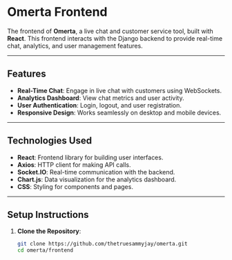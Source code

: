 # Omerta Frontend

The frontend of **Omerta**, a live chat and customer service tool, built with **React**. This frontend interacts with the Django backend to provide real-time chat, analytics, and user management features.

---

## **Features**

- **Real-Time Chat**: Engage in live chat with customers using WebSockets.
- **Analytics Dashboard**: View chat metrics and user activity.
- **User Authentication**: Login, logout, and user registration.
- **Responsive Design**: Works seamlessly on desktop and mobile devices.

---

## **Technologies Used**

- **React**: Frontend library for building user interfaces.
- **Axios**: HTTP client for making API calls.
- **Socket.IO**: Real-time communication with the backend.
- **Chart.js**: Data visualization for the analytics dashboard.
- **CSS**: Styling for components and pages.

---

## **Setup Instructions**

1. **Clone the Repository**:
   ```bash
   git clone https://github.com/thetruesammyjay/omerta.git
   cd omerta/frontend